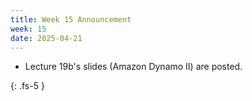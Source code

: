 ```yaml
---
title: Week 15 Announcement
week: 15
date: 2025-04-21
---
```


* Lecture 19b's slides (Amazon Dynamo II) are posted.

{: .fs-5 }

